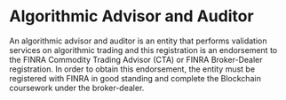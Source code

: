 # Algorithmic Advisor and Auditor

An algorithmic advisor and auditor is an entity that performs validation services on algorithmic trading and this registration is an endorsement to the FINRA Commodity Trading Advisor (CTA) or FINRA Broker-Dealer registration. In order to obtain this endorsement, the entity must be registered with FINRA in good standing and complete the Blockchain coursework under the broker-dealer.

